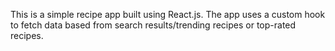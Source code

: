This is a simple recipe app built using React.js. The app uses a custom hook to fetch data based from search results/trending recipes or top-rated recipes.
